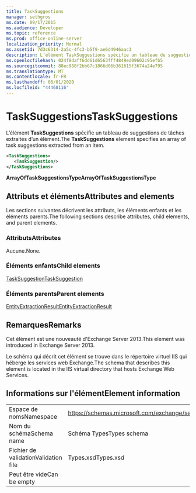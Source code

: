```yaml
---
title: TaskSuggestions
manager: sethgros
ms.date: 09/17/2015
ms.audience: Developer
ms.topic: reference
ms.prod: office-online-server
localization_priority: Normal
ms.assetid: 7d3c6314-2a5c-4fc3-b5f9-ae6d4946aac3
description: L’élément TaskSuggestions spécifie un tableau de suggestions de tâches extraites d’un élément.
ms.openlocfilehash: 024f8daff6dd61d6563fff4849ed09602c95efb5
ms.sourcegitcommit: 88ec988f2bb67c1866d06b361615f3674a24e795
ms.translationtype: MT
ms.contentlocale: fr-FR
ms.lasthandoff: 06/01/2020
ms.locfileid: "44468116"
---
```

# <a name="tasksuggestions"></a><span data-ttu-id="ace1c-103">TaskSuggestions</span><span class="sxs-lookup"><span data-stu-id="ace1c-103">TaskSuggestions</span></span>

<span data-ttu-id="ace1c-104">L’élément **TaskSuggestions** spécifie un tableau de suggestions de tâches extraites d’un élément.</span><span class="sxs-lookup"><span data-stu-id="ace1c-104">The **TaskSuggestions** element specifies an array of task suggestions extracted from an item.</span></span> 
  
```XML
<TaskSuggestions>
   <TaskSuggestion/>
</TaskSuggestions>
```

<span data-ttu-id="ace1c-105">**ArrayOfTaskSuggestionsType**</span><span class="sxs-lookup"><span data-stu-id="ace1c-105">**ArrayOfTaskSuggestionsType**</span></span>

## <a name="attributes-and-elements"></a><span data-ttu-id="ace1c-106">Attributs et éléments</span><span class="sxs-lookup"><span data-stu-id="ace1c-106">Attributes and elements</span></span>

<span data-ttu-id="ace1c-107">Les sections suivantes décrivent les attributs, les éléments enfants et les éléments parents.</span><span class="sxs-lookup"><span data-stu-id="ace1c-107">The following sections describe attributes, child elements, and parent elements.</span></span>
  
### <a name="attributes"></a><span data-ttu-id="ace1c-108">Attributs</span><span class="sxs-lookup"><span data-stu-id="ace1c-108">Attributes</span></span>

<span data-ttu-id="ace1c-109">Aucune.</span><span class="sxs-lookup"><span data-stu-id="ace1c-109">None.</span></span>
  
### <a name="child-elements"></a><span data-ttu-id="ace1c-110">Éléments enfants</span><span class="sxs-lookup"><span data-stu-id="ace1c-110">Child elements</span></span>

[<span data-ttu-id="ace1c-111">TaskSuggestion</span><span class="sxs-lookup"><span data-stu-id="ace1c-111">TaskSuggestion</span></span>](tasksuggestion.md)
  
### <a name="parent-elements"></a><span data-ttu-id="ace1c-112">Éléments parents</span><span class="sxs-lookup"><span data-stu-id="ace1c-112">Parent elements</span></span>

[<span data-ttu-id="ace1c-113">EntityExtractionResult</span><span class="sxs-lookup"><span data-stu-id="ace1c-113">EntityExtractionResult</span></span>](entityextractionresult.md)
  
## <a name="remarks"></a><span data-ttu-id="ace1c-114">Remarques</span><span class="sxs-lookup"><span data-stu-id="ace1c-114">Remarks</span></span>

<span data-ttu-id="ace1c-115">Cet élément est une nouveauté d'Exchange Server 2013.</span><span class="sxs-lookup"><span data-stu-id="ace1c-115">This element was introduced in Exchange Server 2013.</span></span>
  
<span data-ttu-id="ace1c-116">Le schéma qui décrit cet élément se trouve dans le répertoire virtuel IIS qui héberge les services web Exchange.</span><span class="sxs-lookup"><span data-stu-id="ace1c-116">The schema that describes this element is located in the IIS virtual directory that hosts Exchange Web Services.</span></span>
  
## <a name="element-information"></a><span data-ttu-id="ace1c-117">Informations sur l'élément</span><span class="sxs-lookup"><span data-stu-id="ace1c-117">Element information</span></span>

|||
|:-----|:-----|
|<span data-ttu-id="ace1c-118">Espace de noms</span><span class="sxs-lookup"><span data-stu-id="ace1c-118">Namespace</span></span>  <br/> |https://schemas.microsoft.com/exchange/services/2006/types  <br/> |
|<span data-ttu-id="ace1c-119">Nom du schéma</span><span class="sxs-lookup"><span data-stu-id="ace1c-119">Schema name</span></span>  <br/> |<span data-ttu-id="ace1c-120">Schéma Types</span><span class="sxs-lookup"><span data-stu-id="ace1c-120">Types schema</span></span>  <br/> |
|<span data-ttu-id="ace1c-121">Fichier de validation</span><span class="sxs-lookup"><span data-stu-id="ace1c-121">Validation file</span></span>  <br/> |<span data-ttu-id="ace1c-122">Types.xsd</span><span class="sxs-lookup"><span data-stu-id="ace1c-122">Types.xsd</span></span>  <br/> |
|<span data-ttu-id="ace1c-123">Peut être vide</span><span class="sxs-lookup"><span data-stu-id="ace1c-123">Can be empty</span></span>  <br/> ||
   

